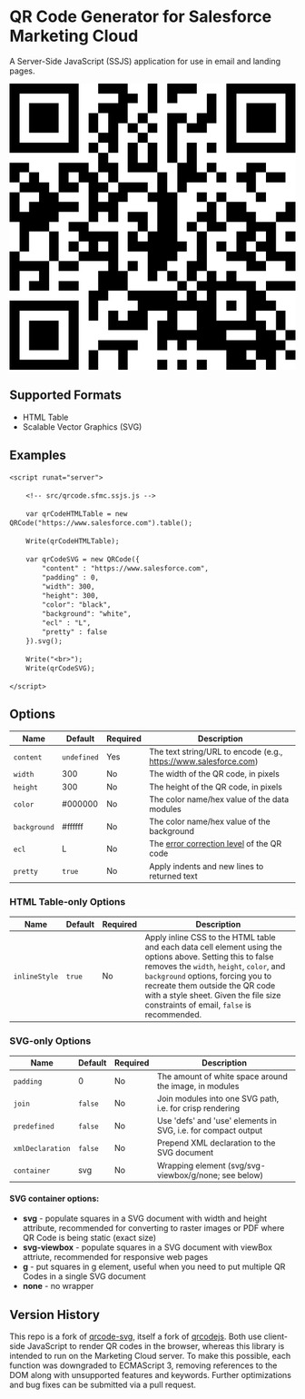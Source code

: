 # QR Code Generator for Salesforce Marketing Cloud
A Server-Side JavaScript (SSJS) application for use in email and landing pages.

![QR Code Sample](samples/qrcode.sample.svg)

## Supported Formats
- HTML Table
- Scalable Vector Graphics (SVG)

## Examples
```
<script runat="server">

    <!-- src/qrcode.sfmc.ssjs.js -->

    var qrCodeHTMLTable = new QRCode("https://www.salesforce.com").table();
    
    Write(qrCodeHTMLTable);

    var qrCodeSVG = new QRCode({
        "content" : "https://www.salesforce.com",
        "padding" : 0,
        "width": 300,
        "height": 300,
        "color": "black",
        "background": "white",
        "ecl" : "L",
        "pretty" : false
    }).svg();
    
    Write("<br>");
    Write(qrCodeSVG);

</script>
```

## Options

| Name | Default | Required | Description |
| --- | --- | --- | --- |
| `content` | `undefined` | Yes | The text string/URL to encode (e.g., https://www.salesforce.com) |
| `width` | 300 | No | The width of the QR code, in pixels |
| `height` | 300 | No | The height of the QR code, in pixels |
| `color` | #000000 | No | The color name/hex value of the data modules |
| `background` | #ffffff | No | The color name/hex value of the background |
| `ecl` | L | No | The [error correction level](https://en.wikipedia.org/wiki/QR_code#Error_correction) of the QR code |
| `pretty` | `true` | No | Apply indents and new lines to returned text |

 ### HTML Table-only Options
 | Name | Default | Required | Description |
 | --- | --- | --- | --- |
 | `inlineStyle` | `true` | No | Apply inline CSS to the HTML table and each data cell element using the options above. Setting this to false removes the `width`, `height`, `color`, and `background` options, forcing you to recreate them outside the QR code with a style sheet. Given the file size constraints of email, `false` is recommended. |

 ### SVG-only Options
 | Name | Default | Required | Description |
 | --- | --- | --- | --- |
 | `padding` | 0 | No | The amount of white space around the image, in modules |
 | `join` | `false` | No | Join modules into one SVG path, i.e. for crisp rendering |
 | `predefined` |  `false` | No | Use 'defs' and 'use' elements in SVG, i.e. for compact output |
 | `xmlDeclaration` | `false` | No | Prepend XML declaration to the SVG document |
 | `container` | svg | No | Wrapping element (svg/svg-viewbox/g/none; see below) |
 
#### SVG container options:
- **svg** - populate squares in a SVG document with width and height attribute, recommended for converting to raster images or PDF where QR Code is being static (exact size)
 - **svg-viewbox** - populate squares in a SVG document with viewBox attriute, recommended for responsive web pages
 - **g** - put squares in g element, useful when you need to put multiple QR Codes in a single SVG document
 - **none** - no wrapper

## Version History
This repo is a fork of [qrcode-svg](https://github.com/papnkukn/qrcode-svg), itself a fork of [qrcodejs](https://github.com/davidshimjs/qrcodejs). Both use client-side JavaScript to render QR codes in the browser, whereas this library is intended to run on the Marketing Cloud server. To make this possible, each function was downgraded to ECMAScript 3, removing references to the DOM along with unsupported features and keywords. Further optimizations and bug fixes can be submitted via a pull request.
